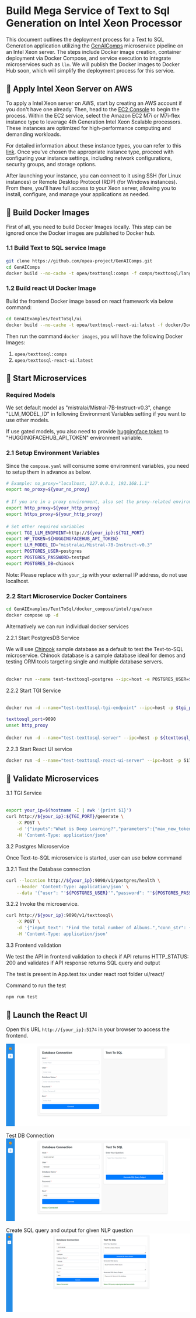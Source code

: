 # Build Mega Service of Text to Sql Generation on Intel Xeon Processor

This document outlines the deployment process for a Text to SQL Generation application utilizing the [GenAIComps](https://github.com/opea-project/GenAIComps.git) microservice pipeline on an Intel Xeon server. The steps include Docker image creation, container deployment via Docker Compose, and service execution to integrate microservices such as `llm`. We will publish the Docker images to Docker Hub soon, which will simplify the deployment process for this service.

## 🚀 Apply Intel Xeon Server on AWS

To apply a Intel Xeon server on AWS, start by creating an AWS account if you don't have one already. Then, head to the [EC2 Console](https://console.aws.amazon.com/ec2/v2/home) to begin the process. Within the EC2 service, select the Amazon EC2 M7i or M7i-flex instance type to leverage 4th Generation Intel Xeon Scalable processors. These instances are optimized for high-performance computing and demanding workloads.

For detailed information about these instance types, you can refer to this [link](https://aws.amazon.com/ec2/instance-types/m7i/). Once you've chosen the appropriate instance type, proceed with configuring your instance settings, including network configurations, security groups, and storage options.

After launching your instance, you can connect to it using SSH (for Linux instances) or Remote Desktop Protocol (RDP) (for Windows instances). From there, you'll have full access to your Xeon server, allowing you to install, configure, and manage your applications as needed.

## 🚀 Build Docker Images

First of all, you need to build Docker Images locally. This step can be ignored once the Docker images are published to Docker hub.

### 1.1 Build Text to SQL service Image

```bash
git clone https://github.com/opea-project/GenAIComps.git
cd GenAIComps
docker build --no-cache -t opea/texttosql:comps -f comps/texttosql/langchain/Dockerfile .

```

### 1.2 Build react UI Docker Image

Build the frontend Docker image based on react framework via below command:

```bash
cd GenAIExamples/TextToSql/ui
docker build --no-cache -t opea/texttosql-react-ui:latest -f docker/Dockerfile.react .

```

Then run the command `docker images`, you will have the following Docker Images:

1. `opea/texttosql:comps`
2. `opea/texttosql-react-ui:latest`

## 🚀 Start Microservices 

### Required Models

We set default model as "mistralai/Mistral-7B-Instruct-v0.3", change "LLM_MODEL_ID" in following Environment Variables setting if you want to use other models.

If use gated models, you also need to provide [huggingface token](https://huggingface.co/docs/hub/security-tokens) to "HUGGINGFACEHUB_API_TOKEN" environment variable.

### 2.1 Setup Environment Variables

Since the `compose.yaml` will consume some environment variables, you need to setup them in advance as below.

```bash
# Example: no_proxy="localhost, 127.0.0.1, 192.168.1.1"
export no_proxy=${your_no_proxy}

# If you are in a proxy environment, also set the proxy-related environment variables:
export http_proxy=${your_http_proxy}
export https_proxy=${your_http_proxy}

# Set other required variables
export TGI_LLM_ENDPOINT=http://${your_ip}:${TGI_PORT}
export HF_TOKEN=${HUGGINGFACEHUB_API_TOKEN}
export LLM_MODEL_ID="mistralai/Mistral-7B-Instruct-v0.3"
export POSTGRES_USER=postgres
export POSTGRES_PASSWORD=testpwd
export POSTGRES_DB=chinook
```

Note: Please replace with `your_ip` with your external IP address, do not use localhost.

### 2.2 Start Microservice Docker Containers

```bash
cd GenAIExamples/TextToSql/docker_compose/intel/cpu/xeon
docker compose up -d
```

Alternatively we can run individual docker services

2.2.1 Start PostgresDB Service

We will use [Chinook](https://github.com/lerocha/chinook-database) sample database as a default to test the Text-to-SQL microservice. Chinook database is a sample database ideal for demos and testing ORM tools targeting single and multiple database servers.

```bash

docker run --name test-texttosql-postgres --ipc=host -e POSTGRES_USER=${POSTGRES_USER} -e POSTGRES_HOST_AUTH_METHOD=trust -e POSTGRES_DB=${POSTGRES_DB} -e POSTGRES_PASSWORD=${POSTGRES_PASSWORD} -p 5442:5432 -d -v $WORKPATH/comps/texttosql/langchain/chinook.sql:/docker-entrypoint-initdb.d/chinook.sql postgres:latest
```
2.2.2 Start TGI Service

```bash

docker run -d --name="test-texttosql-tgi-endpoint" --ipc=host -p $tgi_port:80 -v ./data:/data --shm-size 1g -e HUGGINGFACEHUB_API_TOKEN=${HUGGINGFACEHUB_API_TOKEN} -e HF_TOKEN=${HF_TOKEN} -e model=${model} ghcr.io/huggingface/text-generation-inference:2.1.0 --model-id $model
```

```bash
texttosql_port=9090
unset http_proxy

docker run -d --name="test-texttosql-server" --ipc=host -p ${texttosql_port}:8090 --ipc=host -e http_proxy=$http_proxy -e https_proxy=$https_proxy -e TGI_LLM_ENDPOINT=$TGI_LLM_ENDPOINT opea/texttosql:comps
```

2.2.3 Start React UI service

```bash
docker run -d --name="test-texttosql-react-ui-server" --ipc=host -p 5174:80 -e no_proxy=$no_proxy -e https_proxy=$https_proxy -e http_proxy=$http_proxy opea/texttosql-react-ui:latest
```


## 🚀 Validate Microservices

3.1 TGI Service

```bash

export your_ip=$(hostname -I | awk '{print $1}')
curl http://${your_ip}:${TGI_PORT}/generate \
    -X POST \
    -d '{"inputs":"What is Deep Learning?","parameters":{"max_new_tokens":17, "do_sample": true}}' \
    -H 'Content-Type: application/json'
```

3.2 Postgres Microservice

 Once Text-to-SQL microservice is started, user can use below command

3.2.1 Test the Database connection

```bash
curl --location http://${your_ip}:9090/v1/postgres/health \
    --header 'Content-Type: application/json' \
    --data '{"user": "'${POSTGRES_USER}'","password": "'${POSTGRES_PASSWORD}'","host": "'${your_ip}'", "port": "5442", "database": "'${POSTGRES_DB}'"}'
```

3.2.2 Invoke the microservice.

```bash
curl http://${your_ip}:9090/v1/texttosql\
    -X POST \
    -d '{"input_text": "Find the total number of Albums.","conn_str": {"user": "'${POSTGRES_USER}'","password": "'${POSTGRES_PASSWORD}'","host": "'${your_ip}'", "port": "5442", "database": "'${POSTGRES_DB}'"}}' \
    -H 'Content-Type: application/json'
```
3.3 Frontend validation 

We test the API in frontend validation to check if API returns HTTP_STATUS: 200 and validates if API response returns SQL query and output

The test is present in App.test.tsx under react root folder ui/react/

Command to run the test

```bash
npm run test
```

## 🚀 Launch the React UI

Open this URL `http://{your_ip}:5174` in your browser to access the frontend.

![project-screenshot](../../../../assets/img/textToSql_ui_init.png)

Test DB Connection
  ![project-screenshot](../../../../assets/img/textToSql_ui_successful_db_connection.png)

Create SQL query and output for given NLP question
  ![project-screenshot](../../../../assets/img/textToSql_ui_succesful_sql_output_generation.png)

